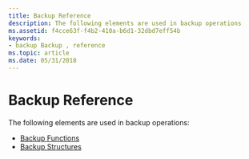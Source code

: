 ```yaml
---
title: Backup Reference
description: The following elements are used in backup operations
ms.assetid: f4cce63f-f4b2-410a-b6d1-32dbd7eff54b
keywords:
- backup Backup , reference
ms.topic: article
ms.date: 05/31/2018
---
```


# Backup Reference

The following elements are used in backup operations:

-   [Backup Functions](backup-functions.md)
-   [Backup Structures](backup-structures.md)

 

 





